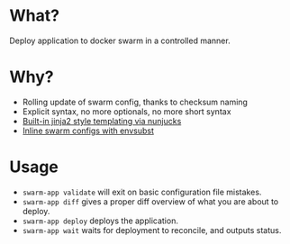 # What?
Deploy application to docker swarm in a controlled manner.

# Why?

- Rolling update of swarm config, thanks to checksum naming
- Explicit syntax, no more optionals, no more short syntax
- [Built-in jinja2 style templating via nunjucks](./examples/swarm-app.yml?plain=1L13)
- [Inline swarm configs with envsubst](./examples/swarm-app.yml?plain=1L34)

# Usage
- `swarm-app validate` will exit on basic configuration file mistakes.
- `swarm-app diff` gives a proper diff overview of what you are about to deploy.
- `swarm-app deploy` deploys the application.
- `swarm-app wait` waits for deployment to reconcile, and outputs status.
